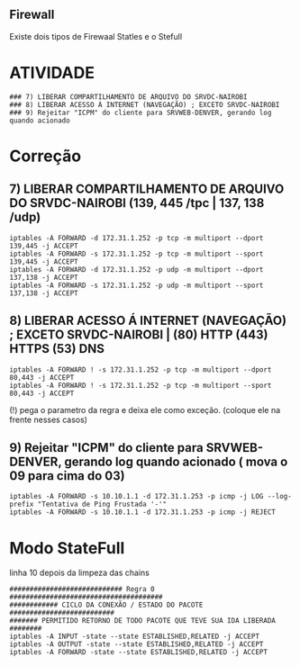 ## Firewall
Existe dois tipos de Firewaal Statles e o Stefull
# ATIVIDADE
~~~
### 7) LIBERAR COMPARTILHAMENTO DE ARQUIVO DO SRVDC-NAIROBI
### 8) LIBERAR ACESSO Á INTERNET (NAVEGAÇÃO) ; EXCETO SRVDC-NAIROBI
### 9) Rejeitar "ICPM" do cliente para SRVWEB-DENVER, gerando log quando acionado
~~~
# Correção
## 7) LIBERAR COMPARTILHAMENTO DE ARQUIVO DO SRVDC-NAIROBI (139, 445 /tpc | 137, 138 /udp)
~~~
iptables -A FORWARD -d 172.31.1.252 -p tcp -m multiport --dport 139,445 -j ACCEPT
iptables -A FORWARD -s 172.31.1.252 -p tcp -m multiport --sport 139,445 -j ACCEPT
iptables -A FORWARD -d 172.31.1.252 -p udp -m multiport --dport 137,138 -j ACCEPT
iptables -A FORWARD -s 172.31.1.252 -p udp -m multiport --sport 137,138 -j ACCEPT
~~~
## 8) LIBERAR ACESSO Á INTERNET (NAVEGAÇÃO) ; EXCETO SRVDC-NAIROBI | (80) HTTP (443) HTTPS (53) DNS
~~~ 
iptables -A FORWARD ! -s 172.31.1.252 -p tcp -m multiport --dport 80,443 -j ACCEPT
iptables -A FORWARD ! -s 172.31.1.252 -p tcp -m multiport --sport 80,443 -j ACCEPT
~~~
(!) pega o parametro da regra e deixa ele como exceção. (coloque ele na frente nesses casos)                                           
## 9) Rejeitar "ICPM" do cliente para SRVWEB-DENVER, gerando log quando acionado ( mova o 09 para cima do 03)
~~~
iptables -A FORWARD -s 10.10.1.1 -d 172.31.1.253 -p icmp -j LOG --log-prefix "Tentativa de Ping Frustada '-'"
iptables -A FORWARD -s 10.10.1.1 -d 172.31.1.253 -p icmp -j REJECT
~~~

# Modo StateFull
linha 10 depois da limpeza das chains
~~~
############################ Regra 0 ######################################
############ CICLO DA CONEXÃO / ESTADO DO PACOTE ##########################
####### PERMITIDO RETORNO DE TODO PACOTE QUE TEVE SUA IDA LIBERADA ########
iptables -A INPUT -state --state ESTABLISHED,RELATED -j ACCEPT
iptables -A OUTPUT -state --state ESTABLISHED,RELATED -j ACCEPT
iptables -A FORWARD -state --state ESTABLISHED,RELATED -j ACCEPT
~~~
